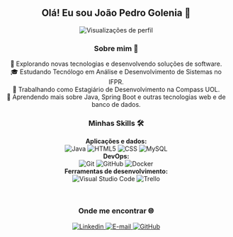 <h2 align="center">Olá! Eu sou João Pedro Golenia 👋</h2>

<p align="center">
  <img src="https://komarev.com/ghpvc/?username=joaopedrogolenia&color=006bed" alt="Visualizações de perfil" />
</p>

<h3 align="center">Sobre mim 🚀</h3>

<p align="center">
  🤔 Explorando novas tecnologias e desenvolvendo soluções de software.<br>
  🎓 Estudando Tecnólogo em Análise e Desenvolvimento de Sistemas no IFPR.<br>
  💼 Trabalhando como Estagiário de Desenvolvimento na Compass UOL.<br>
  🌱 Aprendendo mais sobre Java, Spring Boot e outras tecnologias web e de banco de dados.
</p>

<h3 align="center">Minhas Skills 🛠️</h3>

<p align="center">
  <b>Aplicações e dados:</b><br>
  <img src="https://img.shields.io/badge/-Java-333333?style=flat&logo=Java&logoColor=007396" alt="Java" />
  <img src="https://img.shields.io/badge/-HTML5-333333?style=flat&logo=HTML5" alt="HTML5" />
  <img src="https://img.shields.io/badge/-CSS-333333?style=flat&logo=CSS3&logoColor=1572B6" alt="CSS" />
  <img src="https://img.shields.io/badge/-MySQL-333333?style=flat&logo=mysql" alt="MySQL" /><br>
  <b>DevOps:</b><br>
  <img src="https://img.shields.io/badge/-Git-333333?style=flat&logo=git" alt="Git" />
  <img src="https://img.shields.io/badge/-GitHub-333333?style=flat&logo=github" alt="GitHub" />
  <img src="https://img.shields.io/badge/-Docker-333333?style=flat&logo=docker" alt="Docker" /><br>
  <b>Ferramentas de desenvolvimento:</b><br>
  <img src="https://img.shields.io/badge/-VS%20Code-333333?style=flat&logo=visual-studio-code&logoColor=007ACC" alt="Visual Studio Code" />
  <img src="https://img.shields.io/badge/-Trello-333333?style=flat&logo=trello&logoColor=007ACC" alt="Trello" />
</p>

<br/>
<h3 align="center">Onde me encontrar 🌐</h3>

<p align="center">
  <a href="https://www.linkedin.com/in/jo%C3%A3o-pedro-golenia-97a119276/" title="Linkedin do João Pedro">
    <img src="https://img.shields.io/badge/-Linkedin-blue?style=flat-square&logo=Linkedin&logoColor=white" alt="Linkedin" />
  </a>
  <a href="joaopedrogolenia@gmail.com" title="E-mail do João Pedro">
    <img src="https://img.shields.io/badge/-E-mail-006bed?style=flat-square&logo=Gmail&logoColor=white" alt="E-mail" />
  </a>
  <a href="https://github.com/joaolenia" title="GitHub do João Pedro">
    <img src="https://img.shields.io/github/followers/joaopedrogolenia?label=follow&style=social" alt="GitHub" />
  </a>
</p>
